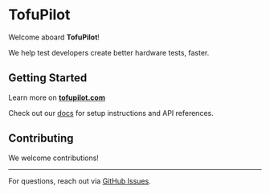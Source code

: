 # TofuPilot

Welcome aboard **TofuPilot**!

We help test developers create better hardware tests, faster.

## Getting Started

Learn more on **[tofupilot.com](https://tofupilot.com)**

Check out our [docs](https://tofupilot.com/docs) for setup instructions and API references.

## Contributing
We welcome contributions!

---

For questions, reach out via [GitHub Issues](https://github.com/tofupilot).
